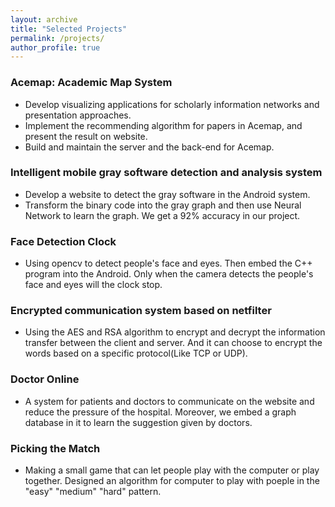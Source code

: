 ```yaml
---
layout: archive
title: "Selected Projects"
permalink: /projects/
author_profile: true
---
```


### Acemap: Academic Map System

* Develop visualizing applications for scholarly information networks and presentation approaches.
* Implement the recommending algorithm for papers in Acemap, and present the result on website.
* Build and maintain the server and the back-end for Acemap.

### Intelligent mobile gray software detection and analysis system
* Develop a website to detect the gray software in the Android system.
* Transform the binary code into the gray graph and then use Neural Network to learn the graph. We get a 92\% accuracy in our project.

### Face Detection Clock
* Using opencv to detect people's face and eyes. Then embed the C++ program into the Android. Only when the camera detects the people's face and eyes will the clock stop.

### Encrypted communication system based on netfilter
* Using the AES and RSA algorithm to encrypt and decrypt the information transfer between the client and server. And it can choose to encrypt the words based on a specific protocol(Like TCP or UDP).

### Doctor Online 
* A system for patients and doctors to communicate on the website and reduce the pressure of the hospital. Moreover, we embed a graph database in it to learn the suggestion given by doctors.

### Picking the Match
* Making a small game that can let people play with the computer or play together. Designed an algorithm for computer to play with poeple in the "easy" "medium" "hard" pattern.

